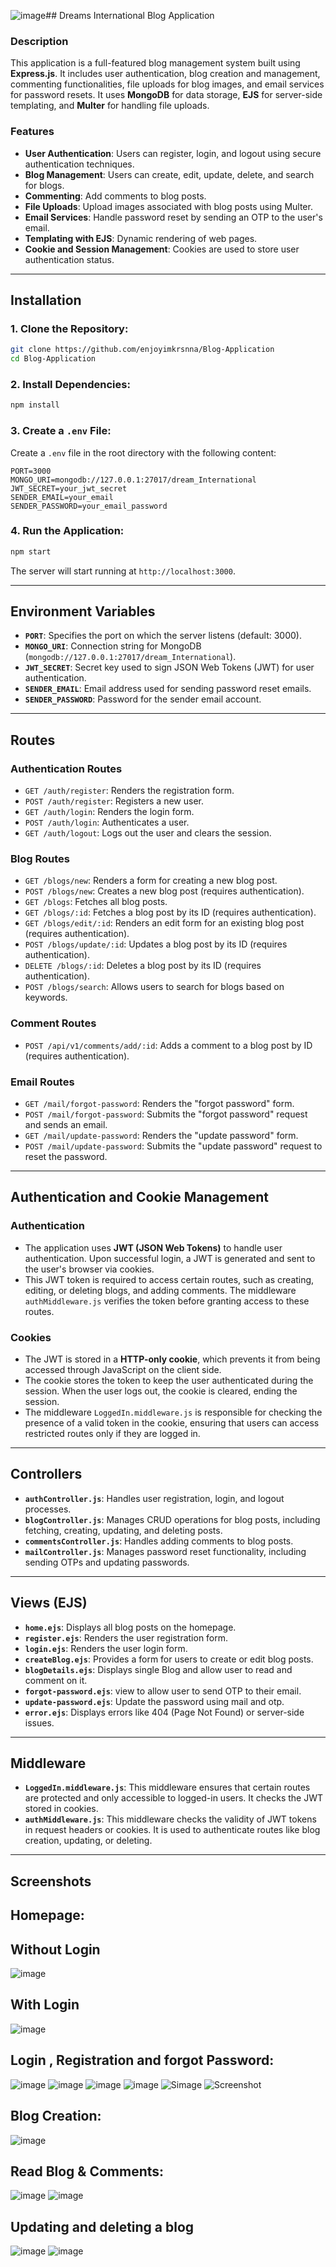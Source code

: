 ![image](https://github.com/user-attachments/assets/c07586b6-a7cf-4045-b7fe-c067bb90856f)## Dreams International Blog Application

### Description

This application is a full-featured blog management system built using **Express.js**. It includes user authentication, blog creation and management, commenting functionalities, file uploads for blog images, and email services for password resets. It uses **MongoDB** for data storage, **EJS** for server-side templating, and **Multer** for handling file uploads.

### Features

- **User Authentication**: Users can register, login, and logout using secure authentication techniques.
- **Blog Management**: Users can create, edit, update, delete, and search for blogs.
- **Commenting**: Add comments to blog posts.
- **File Uploads**: Upload images associated with blog posts using Multer.
- **Email Services**: Handle password reset by sending an OTP to the user's email.
- **Templating with EJS**: Dynamic rendering of web pages.
- **Cookie and Session Management**: Cookies are used to store user authentication status.
  
---

## Installation

### 1. **Clone the Repository:**

```bash
git clone https://github.com/enjoyimkrsnna/Blog-Application
cd Blog-Application
```

### 2. **Install Dependencies:**

```bash
npm install
```

### 3. **Create a `.env` File:**

Create a `.env` file in the root directory with the following content:

```plaintext
PORT=3000
MONGO_URI=mongodb://127.0.0.1:27017/dream_International
JWT_SECRET=your_jwt_secret
SENDER_EMAIL=your_email
SENDER_PASSWORD=your_email_password
```

### 4. **Run the Application:**

```bash
npm start
```

The server will start running at `http://localhost:3000`.

---

## Environment Variables

- **`PORT`**: Specifies the port on which the server listens (default: 3000).
- **`MONGO_URI`**: Connection string for MongoDB (`mongodb://127.0.0.1:27017/dream_International`).
- **`JWT_SECRET`**: Secret key used to sign JSON Web Tokens (JWT) for user authentication.
- **`SENDER_EMAIL`**: Email address used for sending password reset emails.
- **`SENDER_PASSWORD`**: Password for the sender email account.

---

## Routes

### Authentication Routes

- `GET /auth/register`: Renders the registration form.
- `POST /auth/register`: Registers a new user.
- `GET /auth/login`: Renders the login form.
- `POST /auth/login`: Authenticates a user.
- `GET /auth/logout`: Logs out the user and clears the session.

### Blog Routes 

- `GET /blogs/new`: Renders a form for creating a new blog post.
- `POST /blogs/new`: Creates a new blog post (requires authentication).
- `GET /blogs`: Fetches all blog posts.
- `GET /blogs/:id`: Fetches a blog post by its ID (requires authentication).
- `GET /blogs/edit/:id`: Renders an edit form for an existing blog post (requires authentication).
- `POST /blogs/update/:id`: Updates a blog post by its ID (requires authentication).
- `DELETE /blogs/:id`: Deletes a blog post by its ID (requires authentication).
- `POST /blogs/search`: Allows users to search for blogs based on keywords.

### Comment Routes

- `POST /api/v1/comments/add/:id`: Adds a comment to a blog post by ID (requires authentication).

### Email Routes

- `GET /mail/forgot-password`: Renders the "forgot password" form.
- `POST /mail/forgot-password`: Submits the "forgot password" request and sends an email.
- `GET /mail/update-password`: Renders the "update password" form.
- `POST /mail/update-password`: Submits the "update password" request to reset the password.

---

## Authentication and Cookie Management

### Authentication

- The application uses **JWT (JSON Web Tokens)** to handle user authentication. Upon successful login, a JWT is generated and sent to the user's browser via cookies.
- This JWT token is required to access certain routes, such as creating, editing, or deleting blogs, and adding comments. The middleware `authMiddleware.js` verifies the token before granting access to these routes.

### Cookies

- The JWT is stored in a **HTTP-only cookie**, which prevents it from being accessed through JavaScript on the client side.
- The cookie stores the token to keep the user authenticated during the session. When the user logs out, the cookie is cleared, ending the session.
- The middleware `LoggedIn.middleware.js` is responsible for checking the presence of a valid token in the cookie, ensuring that users can access restricted routes only if they are logged in.

---

## Controllers

- **`authController.js`**: Handles user registration, login, and logout processes.
- **`blogController.js`**: Manages CRUD operations for blog posts, including fetching, creating, updating, and deleting posts.
- **`commentsController.js`**: Handles adding comments to blog posts.
- **`mailController.js`**: Manages password reset functionality, including sending OTPs and updating passwords.

---

## Views (EJS)

- **`home.ejs`**: Displays all blog posts on the homepage.
- **`register.ejs`**: Renders the user registration form.
- **`login.ejs`**: Renders the user login form.
- **`createBlog.ejs`**: Provides a form for users to create or edit blog posts.
- **`blogDetails.ejs`**: Displays single Blog and allow user to read and comment on it.
- **`forgot-password.ejs`**: view to allow user to send OTP to their email.
- **`update-password.ejs`**: Update the password using mail and otp.
- **`error.ejs`**: Displays errors like 404 (Page Not Found) or server-side issues.

---

## Middleware

- **`LoggedIn.middleware.js`**: This middleware ensures that certain routes are protected and only accessible to logged-in users. It checks the JWT stored in cookies.
- **`authMiddleware.js`**: This middleware checks the validity of JWT tokens in request headers or cookies. It is used to authenticate routes like blog creation, updating, or deleting.

---

## Screenshots

## Homepage:

   ## Without Login
   
  ![image](https://github.com/user-attachments/assets/fbad8392-3b7d-4359-beaa-6258954e4283)

## With Login 

![image](https://github.com/user-attachments/assets/7d23bb54-bd92-4d97-a8ca-30d1b051737e)

## Login , Registration and forgot Password:

![image](https://github.com/user-attachments/assets/7d98f948-909c-4cca-a9d4-3df8fecc9467)
![image](https://github.com/user-attachments/assets/41f7d387-84f7-4d0e-bf34-b454e96e76a6)
![image](https://github.com/user-attachments/assets/b6c4927f-33e2-4ed0-9846-b7fa5bc2a76f)
![image](https://github.com/user-attachments/assets/0c669c24-0d7b-488b-8c86-30f4204c872c)
![Simage](https://github.com/user-attachments/assets/2011252c-b769-4225-b962-4c4f98a55bdb)
![Screenshot](https://github.com/user-attachments/assets/d36ef99f-73b1-4d92-aef8-1a6907767a13)

## Blog Creation:
   
![image](https://github.com/user-attachments/assets/5f7f1eb1-e9d1-4fb8-a014-aa8817df4d16)

## Read Blog & Comments:
![image](https://github.com/user-attachments/assets/3cc31b4c-83f0-4e45-a79b-273b5f077869)
![image](https://github.com/user-attachments/assets/e4d80c19-5a39-4b28-9cbe-fc30d45592d8)

## Updating and deleting a blog
![image](https://github.com/user-attachments/assets/72d1dea0-bd00-4ddc-b2fe-5e8ec3f54ac8)
![image](https://github.com/user-attachments/assets/720f6642-9798-4e6a-aec7-82e68caef843)
 

